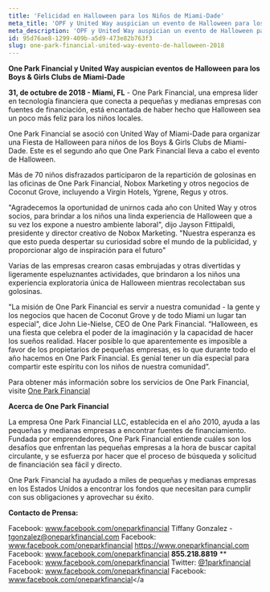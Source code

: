 ```yaml
---
title: 'Felicidad en Halloween para los Niños de Miami-Dade'
meta_title: 'OPF y United Way auspician un evento de Halloween para los Boys & Girls Clubs de Miami-Dade'
meta_description: 'OPF y United Way auspician un evento de Halloween para los Boys & Girls Clubs de Miami-Dade'
id: 95d76ae8-1299-409b-a5d9-473e82b763f3
slug: one-park-financial-united-way-evento-de-halloween-2018
---
```

**One Park Financial y United Way auspician eventos de Halloween para los Boys & Girls Clubs de Miami-Dade**

**31, de octubre de 2018 - Miami, FL** - One Park Financial, una empresa líder en tecnología financiera que conecta a pequeñas y medianas empresas con fuentes de financiación, está encantada de haber hecho que Halloween sea un poco más feliz para los niños locales.

One Park Financial se asoció con United Way of Miami-Dade para organizar una Fiesta de Halloween para niños de los Boys & Girls Clubs de Miami-Dade. Este es el segundo año que One Park Financial lleva a cabo el evento de Halloween.

Más de 70 niños disfrazados participaron de la repartición de golosinas en las oficinas de One Park Financial, Nobox Marketing y otros negocios de Coconut Grove, incluyendo a Virgin Hotels, Ygrene, Regus y otros.  

"Agradecemos la oportunidad de unirnos cada año con United Way y otros socios, para brindar a los niños una linda experiencia de Halloween que a su vez los expone a nuestro ambiente laboral", dijo Jayson Fittipaldi, presidente y director creativo de Nobox Marketing. "Nuestra esperanza es que esto pueda despertar su curiosidad sobre el mundo de la publicidad, y proporcionar algo de inspiración para el futuro"  

Varias de las empresas crearon casas embrujadas y otras divertidas y ligeramente espeluznantes actividades, que brindaron a los niños una experiencia exploratoria única de Halloween mientras recolectaban sus golosinas.

"La misión de One Park Financial es servir a nuestra comunidad - la gente y los negocios que hacen de Coconut Grove y de todo Miami un lugar tan especial", dice John Lie-Nielse, CEO de One Park Financial.
“Halloween, es una fiesta que celebra el poder de la imaginación y la capacidad de hacer los sueños realidad. 
Hacer posible lo que aparentemente es imposible a favor de los propietarios de pequeñas empresas, es lo que durante todo el año hacemos en One Park Financial. Es genial tener un día especial para compartir este espíritu con los niños de nuestra comunidad”.

Para obtener más información sobre los servicios de One Park Financial, visite [One Park Financial](oneparkfinancial.com)

**Acerca de One Park Financial**

La empresa One Park Financial LLC, establecida en el año 2010, ayuda a las pequeñas y medianas empresas a encontrar fuentes de financiamiento. Fundada por emprendedores, One Park Financial entiende cuáles son los desafíos que enfrentan las pequeñas empresas a la hora de buscar capital circulante, y se esfuerza por hacer que el proceso de búsqueda y solicitud de financiación sea fácil y directo.

One Park Financial ha ayudado a miles de pequeñas y medianas empresas en los Estados Unidos a encontrar los fondos que necesitan para cumplir con sus obligaciones y aprovechar su éxito. 

**Contacto de Prensa:** 

Facebook: <a href="https://www.facebook.com/oneparkfinancial">www.facebook.com/oneparkfinancial</a>
Tiffany Gonzalez - tgonzalez@oneparkfinancial.com
Facebook: <a href="https://www.facebook.com/oneparkfinancial">www.facebook.com/oneparkfinancial</a>
<a href="https://www.oneparkfinancial.com/">https://www.oneparkfinancial.com</a>
Facebook: <a href="https://www.facebook.com/oneparkfinancial">www.facebook.com/oneparkfinancial</a>
**855.218.8819** **
Facebook: <a href="https://www.facebook.com/oneparkfinancial">www.facebook.com/oneparkfinancial</a>
Twitter: <a href="https://twitter.com/1parkfinancial">@1parkfinancial</a> 
Facebook: <a href="https://www.facebook.com/oneparkfinancial">www.facebook.com/oneparkfinancial</a>
Facebook: <a href="https://www.facebook.com/oneparkfinancial">www.facebook.com/oneparkfinancial</a